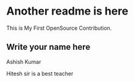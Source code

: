 # Another readme is here

This is My First OpenSource Contribution.

## Write your name here

Ashish Kumar

Hitesh sir is a best teacher 

